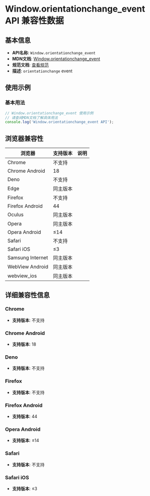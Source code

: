 # Window.orientationchange_event API 兼容性数据

## 基本信息

- **API名称**: `Window.orientationchange_event`
- **MDN文档**: [Window.orientationchange_event](https://developer.mozilla.org/docs/Web/API/Window/orientationchange_event)
- **规范文档**: [查看规范](https://compat.spec.whatwg.org/#event-orientationchange)
- **描述**: `orientationchange` event

## 使用示例

### 基本用法

```javascript
// Window.orientationchange_event 使用示例
// 请查阅MDN文档了解具体用法
console.log('Window.orientationchange_event API');
```

## 浏览器兼容性

| 浏览器 | 支持版本 | 说明 |
|--------|----------|------|
| Chrome | 不支持 |  |
| Chrome Android | 18 |  |
| Deno | 不支持 |  |
| Edge | 同主版本 |  |
| Firefox | 不支持 |  |
| Firefox Android | 44 |  |
| Oculus | 同主版本 |  |
| Opera | 同主版本 |  |
| Opera Android | ≤14 |  |
| Safari | 不支持 |  |
| Safari iOS | ≤3 |  |
| Samsung Internet | 同主版本 |  |
| WebView Android | 同主版本 |  |
| webview_ios | 同主版本 |  |

## 详细兼容性信息

### Chrome

- **支持版本**: 不支持

### Chrome Android

- **支持版本**: 18

### Deno

- **支持版本**: 不支持

### Firefox

- **支持版本**: 不支持

### Firefox Android

- **支持版本**: 44

### Opera Android

- **支持版本**: ≤14

### Safari

- **支持版本**: 不支持

### Safari iOS

- **支持版本**: ≤3

